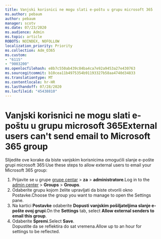 ```yaml
---
title: Vanjski korisnici ne mogu slati e-poštu u grupu microsoft 365
ms.author: pebaum
author: pebaum
manager: scotv
ms.date: 07/23/2020
ms.audience: Admin
ms.topic: article
ROBOTS: NOINDEX, NOFOLLOW
localization_priority: Priority
ms.collection: Adm_O365
ms.custom:
- "6115"
- "9003200"
ms.openlocfilehash: e8b7c550ab439c84ba4ca7e92a9453a27e430763
ms.sourcegitcommit: b10cea11b4975354b91193327b58aa4740d34833
ms.translationtype: MT
ms.contentlocale: hr-HR
ms.lasthandoff: 07/28/2020
ms.locfileid: "45438810"
---
```

# <a name="external-users-cant-send-email-to-microsoft-365-group"></a><span data-ttu-id="491b1-102">Vanjski korisnici ne mogu slati e-poštu u grupu microsoft 365</span><span class="sxs-lookup"><span data-stu-id="491b1-102">External users can't send email to Microsoft 365 group</span></span>

<span data-ttu-id="491b1-103">Slijedite ove korake da biste vanjskim korisnicima omogućili slanje e-pošte grupi microsoft 365:</span><span class="sxs-lookup"><span data-stu-id="491b1-103">Use these steps to allow external users to email your Microsoft 365 group:</span></span>

1. <span data-ttu-id="491b1-104">Prijavite se u grupe [grupe centar](https://admin.microsoft.com/)  >  **za**  >  **administratore**.</span><span class="sxs-lookup"><span data-stu-id="491b1-104">Log in to the [admin center](https://admin.microsoft.com/) > **Groups** > **Groups**.</span></span>
2. <span data-ttu-id="491b1-105">Odaberite grupu kojom želite upravljati da biste otvorili okno Postavke.</span><span class="sxs-lookup"><span data-stu-id="491b1-105">Choose the group you want to manage to open the Settings pane.</span></span>
3. <span data-ttu-id="491b1-106">Na kartici **Postavke** odaberite **Dopusti vanjskim pošiljateljima slanje e-pošte ovoj grupi**.</span><span class="sxs-lookup"><span data-stu-id="491b1-106">On the **Settings** tab, select **Allow external senders to email this group**.</span></span>
4. <span data-ttu-id="491b1-107">Odaberite **Spremi**.</span><span class="sxs-lookup"><span data-stu-id="491b1-107">Select **Save**.</span></span></br>
    <span data-ttu-id="491b1-108">Dopustite da se reflektira do sat vremena.</span><span class="sxs-lookup"><span data-stu-id="491b1-108">Allow up to an hour for settings to be reflected.</span></span> 
